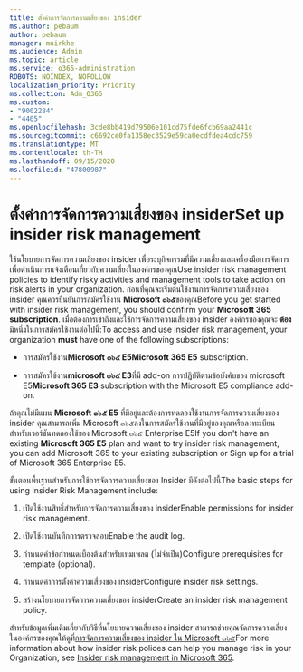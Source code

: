 ```yaml
---
title: ตั้งค่าการจัดการความเสี่ยงของ insider
ms.author: pebaum
author: pebaum
manager: mnirkhe
ms.audience: Admin
ms.topic: article
ms.service: o365-administration
ROBOTS: NOINDEX, NOFOLLOW
localization_priority: Priority
ms.collection: Adm_O365
ms.custom:
- "9002284"
- "4405"
ms.openlocfilehash: 3cde8bb419d79506e101cd75fde6fcb69aa2441c
ms.sourcegitcommit: c6692ce0fa1358ec3529e59ca0ecdfdea4cdc759
ms.translationtype: MT
ms.contentlocale: th-TH
ms.lasthandoff: 09/15/2020
ms.locfileid: "47800987"
---
```

# <a name="set-up-insider-risk-management"></a><span data-ttu-id="1be2c-102">ตั้งค่าการจัดการความเสี่ยงของ insider</span><span class="sxs-lookup"><span data-stu-id="1be2c-102">Set up insider risk management</span></span>

<span data-ttu-id="1be2c-103">ใช้นโยบายการจัดการความเสี่ยงของ insider เพื่อระบุกิจกรรมที่มีความเสี่ยงและเครื่องมือการจัดการเพื่อดำเนินการแจ้งเตือนเกี่ยวกับความเสี่ยงในองค์กรของคุณ</span><span class="sxs-lookup"><span data-stu-id="1be2c-103">Use insider risk management policies to identify risky activities and management tools to take action on risk alerts in your organization.</span></span> <span data-ttu-id="1be2c-104">ก่อนที่คุณจะเริ่มต้นใช้งานการจัดการความเสี่ยงของ insider คุณควรยืนยันการสมัครใช้งาน **Microsoft ๓๖๕**ของคุณ</span><span class="sxs-lookup"><span data-stu-id="1be2c-104">Before you get started with insider risk management, you should confirm your **Microsoft 365 subscription**.</span></span> <span data-ttu-id="1be2c-105">เมื่อต้องการเข้าถึงและใช้การจัดการความเสี่ยงของ insider องค์กรของคุณจะ **ต้อง** มีหนึ่งในการสมัครใช้งานต่อไปนี้:</span><span class="sxs-lookup"><span data-stu-id="1be2c-105">To access and use insider risk management, your organization **must** have one of the following subscriptions:</span></span>

- <span data-ttu-id="1be2c-106">การสมัครใช้งาน**Microsoft ๓๖๕ E5**</span><span class="sxs-lookup"><span data-stu-id="1be2c-106">**Microsoft 365 E5** subscription.</span></span>

- <span data-ttu-id="1be2c-107">การสมัครใช้งาน**microsoft ๓๖๕ E3**ที่มี add-on การปฏิบัติตามข้อบังคับของ microsoft E5</span><span class="sxs-lookup"><span data-stu-id="1be2c-107">**Microsoft 365 E3** subscription with the Microsoft E5 compliance add-on.</span></span>

<span data-ttu-id="1be2c-108">ถ้าคุณไม่มีแผน **Microsoft ๓๖๕ E5** ที่มีอยู่และต้องการทดลองใช้งานการจัดการความเสี่ยงของ insider คุณสามารถเพิ่ม Microsoft ๓๖๕ลงในการสมัครใช้งานที่มีอยู่ของคุณหรือลงทะเบียนสำหรับเวอร์ชันทดลองใช้ของ Microsoft ๓๖๕ Enterprise E5</span><span class="sxs-lookup"><span data-stu-id="1be2c-108">If you don't have an existing **Microsoft 365 E5** plan and want to try insider risk management, you can add Microsoft 365 to your existing subscription or Sign up for a trial of Microsoft 365 Enterprise E5.</span></span>

<span data-ttu-id="1be2c-109">ขั้นตอนพื้นฐานสำหรับการใช้การจัดการความเสี่ยงของ Insider มีดังต่อไปนี้</span><span class="sxs-lookup"><span data-stu-id="1be2c-109">The basic steps for using Insider Risk Management include:</span></span>

1. <span data-ttu-id="1be2c-110">เปิดใช้งานสิทธิ์สำหรับการจัดการความเสี่ยงของ insider</span><span class="sxs-lookup"><span data-stu-id="1be2c-110">Enable permissions for insider risk management.</span></span>

2. <span data-ttu-id="1be2c-111">เปิดใช้งานบันทึกการตรวจสอบ</span><span class="sxs-lookup"><span data-stu-id="1be2c-111">Enable the audit log.</span></span>

3. <span data-ttu-id="1be2c-112">กำหนดค่าข้อกำหนดเบื้องต้นสำหรับเทมเพลต (ไม่จำเป็น)</span><span class="sxs-lookup"><span data-stu-id="1be2c-112">Configure prerequisites for template (optional).</span></span>

4. <span data-ttu-id="1be2c-113">กำหนดค่าการตั้งค่าความเสี่ยงของ insider</span><span class="sxs-lookup"><span data-stu-id="1be2c-113">Configure insider risk settings.</span></span>

5. <span data-ttu-id="1be2c-114">สร้างนโยบายการจัดการความเสี่ยงของ insider</span><span class="sxs-lookup"><span data-stu-id="1be2c-114">Create an insider risk management policy.</span></span>

<span data-ttu-id="1be2c-115">สำหรับข้อมูลเพิ่มเติมเกี่ยวกับวิธีที่นโยบายความเสี่ยงของ insider สามารถช่วยคุณจัดการความเสี่ยงในองค์กรของคุณให้ดูที่[การจัดการความเสี่ยงของ insider ใน Microsoft ๓๖๕](https://go.microsoft.com/fwlink/?linkid=2123907)</span><span class="sxs-lookup"><span data-stu-id="1be2c-115">For more information about how insider risk polices can help you manage risk in your Organization, see [Insider risk management in Microsoft 365](https://go.microsoft.com/fwlink/?linkid=2123907).</span></span>
